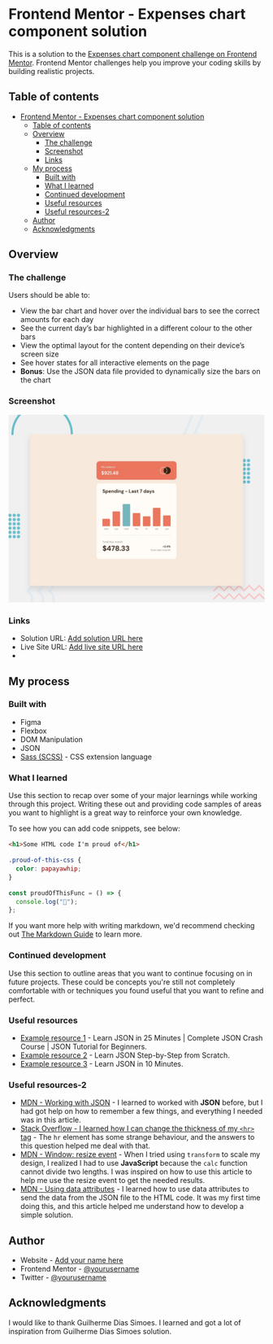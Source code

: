 # Frontend Mentor - Expenses chart component solution

This is a solution to the [Expenses chart component challenge on Frontend Mentor](https://www.frontendmentor.io/challenges/expenses-chart-component-e7yJBUdjwt). Frontend Mentor challenges help you improve your coding skills by building realistic projects.

## Table of contents

- [Frontend Mentor - Expenses chart component solution](#frontend-mentor---expenses-chart-component-solution)
  - [Table of contents](#table-of-contents)
  - [Overview](#overview)
    - [The challenge](#the-challenge)
    - [Screenshot](#screenshot)
    - [Links](#links)
  - [My process](#my-process)
    - [Built with](#built-with)
    - [What I learned](#what-i-learned)
    - [Continued development](#continued-development)
    - [Useful resources](#useful-resources)
    - [Useful resources-2](#useful-resources-2)
  - [Author](#author)
  - [Acknowledgments](#acknowledgments)

## Overview

### The challenge

Users should be able to:

- View the bar chart and hover over the individual bars to see the correct amounts for each day
- See the current day’s bar highlighted in a different colour to the other bars
- View the optimal layout for the content depending on their device’s screen size
- See hover states for all interactive elements on the page
- **Bonus**: Use the JSON data file provided to dynamically size the bars on the chart

### Screenshot

![](./design/desktop-preview.jpg)

### Links

- Solution URL: [Add solution URL here](https://github.com/gladstone28/rose-expenses-chart-component-FEM)
- Live Site URL: [Add live site URL here](https://gladstone28.github.io/rose-expenses-chart-component-FEM/)
- 

## My process

### Built with

- Figma
- Flexbox
- DOM Manipulation
- JSON
- [Sass (SCSS)](https://styled-components.com/) - CSS extension language

### What I learned

Use this section to recap over some of your major learnings while working through this project. Writing these out and providing code samples of areas you want to highlight is a great way to reinforce your own knowledge.

To see how you can add code snippets, see below:

```html
<h1>Some HTML code I'm proud of</h1>
```

```css
.proud-of-this-css {
  color: papayawhip;
}
```

```js
const proudOfThisFunc = () => {
  console.log("🎉");
};
```

If you want more help with writing markdown, we'd recommend checking out [The Markdown Guide](https://www.markdownguide.org/) to learn more.

### Continued development

Use this section to outline areas that you want to continue focusing on in future projects. These could be concepts you're still not completely comfortable with or techniques you found useful that you want to refine and perfect.

### Useful resources

- [Example resource 1](https://www.youtube.com/watch?v=6OhMbf2v_jI) - Learn JSON in 25 Minutes | Complete JSON Crash Course | JSON Tutorial for Beginners.
- [Example resource 2](https://www.youtube.com/watch?v=9t3vMi95z2w) - Learn JSON Step-by-Step from Scratch.
- [Example resource 3](https://www.youtube.com/watch?v=iiADhChRriM) - Learn JSON in 10 Minutes.

### Useful resources-2

- [MDN - Working with JSON](https://developer.mozilla.org/en-US/docs/Learn/JavaScript/Objects/JSON) - I learned to worked with **JSON** before, but I had got help on how to remember a few things, and everything I needed was in this article.
- [Stack Overflow - I learned how I can change the thickness of my `<hr>` tag](https://stackoverflow.com/questions/4151743/how-can-i-change-the-thickness-of-my-hr-tag) - The `hr` element has some strange behaviour, and the answers to this question helped me deal with that.
- [MDN - Window: resize event](https://developer.mozilla.org/en-US/docs/Web/API/Window/resize_event) - When I tried using `transform` to scale my design, I realized I had to use **JavaScript** because the `calc` function cannot divide two lengths. I was inspired on how to use this article to help me use the resize event to get the needed results.
- [MDN - Using data attributes](https://developer.mozilla.org/en-US/docs/Learn/HTML/Howto/Use_data_attributes) - I learned how to use data attributes to send the data from the JSON file to the HTML code. It was my first time doing this, and this article helped me understand how to develop a simple solution.

## Author

- Website - [Add your name here](https://gladstonerose.tech)
- Frontend Mentor - [@yourusername](https://www.frontendmentor.io/profile/gladstone28)
- Twitter - [@yourusername](https://www.twitter.com/gladdyus)

## Acknowledgments

I would like to thank Guilherme Dias Simoes. I learned and got a lot of inspiration from Guilherme Dias Simoes solution.
